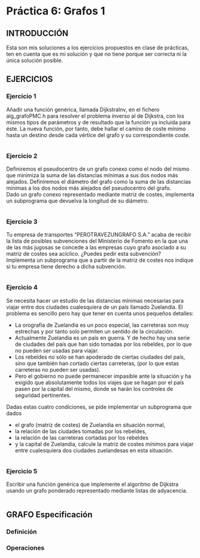 # Práctica 6: Grafos 1

## INTRODUCCIÓN

Esta son mis soluciones a los ejercicios propuestos en clase de prácticas, ten en cuenta que es mi solución y que no tiene porque ser correcta ni la única solución posible.

## EJERCICIOS

### Ejercicio 1

Añadir una función genérica, llamada DijkstraInv, en el fichero alg_grafoPMC.h para resolver el problema inverso al de Dijkstra, con los mismos tipos de parámetros y de resultado que la función ya incluida para éste. La nueva función, por tanto, debe hallar el camino de coste mínimo hasta un destino desde cada vértice del grafo y su correspondiente coste. 

```cpp

```

### Ejercicio 2

Definiremos el pseudocentro de un grafo conexo como el nodo del mismo que minimiza la suma de las distancias mínimas a sus dos nodos más alejados. Definiremos el diámetro del grafo como la suma de las distancias mínimas a los dos nodos más alejados del pseudocentro del grafo.  
Dado un grafo conexo representado mediante matriz de costes, implementa un subprograma que devuelva la longitud de su diámetro.

```cpp

```

### Ejercicio 3

Tu empresa de transportes “PEROTRAVEZUNGRAFO S.A.” acaba de recibir la lista de posibles subvenciones del Ministerio de Fomento en la que una de las más jugosas se concede a las empresas cuyo grafo asociado a su matriz de costes sea acíclico. ¿Puedes pedir esta subvención?  
Implementa un subprograma que a partir de la matriz de costes nos indique si tu empresa tiene derecho a dicha subvención.

```cpp

```

### Ejercicio 4

Se necesita hacer un estudio de las distancias mínimas necesarias para viajar entre
dos ciudades cualesquiera de un país llamado Zuelandia. El problema es sencillo pero
hay que tener en cuenta unos pequeños detalles:

- La orografía de Zuelandia es un poco especial, las carreteras son muy estrechas y por tanto solo permiten un sentido de la circulación.
- Actualmente Zuelandia es un país en guerra. Y de hecho hay una serie de
ciudades del país que han sido tomadas por los rebeldes, por lo que no pueden
ser usadas para viajar.
- Los rebeldes no sólo se han apoderado de ciertas ciudades del país, sino que
también han cortado ciertas carreteras, (por lo que estas carreteras no pueden ser
usadas).
- Pero el gobierno no puede permanecer impasible ante la situación y ha exigido
que absolutamente todos los viajes que se hagan por el país pasen por la capital
del mismo, donde se harán los controles de seguridad pertinentes.

Dadas estas cuatro condiciones, se pide implementar un subprograma que dados

- el grafo (matriz de costes) de Zuelandia en situación normal,
- la relación de las ciudades tomadas por los rebeldes,
- la relación de las carreteras cortadas por los rebeldes
- y la capital de Zuelandia, calcule la matriz de costes mínimos para viajar entre cualesquiera dos ciudades zuelandesas en esta situación. 

```cpp

```

### Ejercicio 5

Escribir una función genérica que implemente el algoritmo de Dijkstra usando un grafo ponderado representado mediante listas de adyacencia. 

```cpp

```

## GRAFO Especificación

### Definición

### Operaciones
